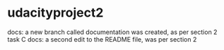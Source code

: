 # udacityproject2
docs: a new branch called documentation was created, as per section 2 task C
docs: a second edit to the README file, was per section 2
